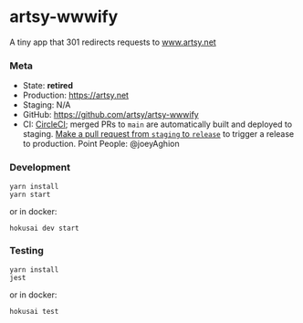 # artsy-wwwify

A tiny app that 301 redirects requests to www.artsy.net

### Meta

- State: **retired**
- Production: https://artsy.net
- Staging: N/A
- GitHub: https://github.com/artsy/artsy-wwwify
- CI: [CircleCI](https://circleci.com/gh/artsy/artsy-wwwify); merged PRs to `main` are automatically built and deployed to staging. [Make a pull request from `staging` to `release`](https://github.com/artsy/artsy-wwwify/compare/release...staging?expand=1) to trigger a release to production.
  Point People: @joeyAghion

### Development

    yarn install
    yarn start

or in docker:

    hokusai dev start

### Testing

    yarn install
    jest

or in docker:

    hokusai test
